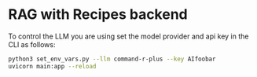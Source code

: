 # RAG with Recipes backend

To control the LLM you are using set the model provider and api key in the CLI as follows:

```bash
python3 set_env_vars.py --llm command-r-plus --key AIfoobar
uvicorn main:app --reload
```
